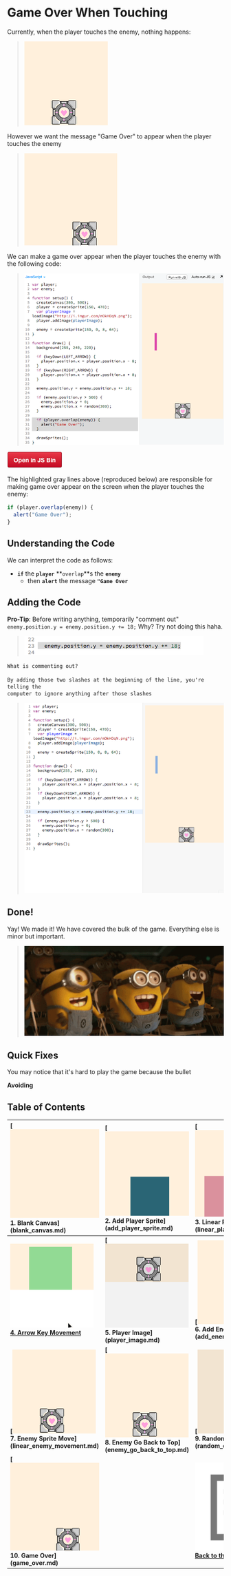 # Game Over When Touching

Currently, when the player touches the enemy, nothing happens:

> ![](img/sq_8_enemy_go_back_to_top.gif)

However we want the message "Game Over" to appear when the player touches the
enemy

> ![](img/sq_10_game_over.gif)

We can make a game over appear when the player touches the enemy with the
following code:

> ![](img/t10_js_bin.gif)

[![](img/open_in_js_bin.png)](http://jsbin.com/qiyuno/51/edit?js,output)

The highlighted gray lines above (reproduced below) are responsible for making
game over appear on the screen when the player touches the enemy:

```js
if (player.overlap(enemy)) {
  alert("Game Over");
}
```

## Understanding the Code

We can interpret the code as follows:

- **`if`** the **`player`** **`overlap`**s the **`enemy`**
  - then **`alert`** the message **`"Game Over`**

## Adding the Code

**Pro-Tip**: Before writing anything, temporarily "comment out"
`enemy.position.y = enemy.position.y += 18;` Why? Try not doing this haha.

> ![](img/t10_comment_enemy_position.gif)

```
What is commenting out?

By adding those two slashes at the beginning of the line, you're telling the
computer to ignore anything after those slashes
```

> ![](img/t10_adding_the_code.gif)

## Done!

Yay! We made it! We have covered the bulk of the game.
Everything else is minor but important.

> ![](img/celebrate.gif)

## Quick Fixes

You may notice that it's hard to play the game because the bullet

**Avoiding**





## Table of Contents

| **[![](img/sq_1_blank_canvas.png)          <br> 1.  Blank Canvas]      (blank_canvas.md)**          | **[![](img/sq_2_add_player_sprite.png)    <br> 2. Add Player Sprite]    (add_player_sprite.md)**    | **[![](img/sq_3_linear_player_movement.gif)  <br> 3. Linear Player Movement] (linear_player_movement.md)** |
|:----------------------------------------------------------------------------------------------------|:----------------------------------------------------------------------------------------------------|:-----------------------------------------------------------------------------------------------------------|
| **[![](img/sq_4_arrow_key_movement.gif)    <br> 4.  Arrow Key Movement](arrow_key_movement.md)**    | **[![](img/sq_5_player_image.gif)         <br> 5. Player Image]         (player_image.md)**         | **[![](img/sq_6_add_enemy_sprite.gif)        <br> 6. Add Enemy Sprite]       (add_enemy_sprite.md)**       |
| **[![](img/sq_7_linear_enemy_movement.gif) <br> 7.  Enemy Sprite Move] (linear_enemy_movement.md)** | **[![](img/sq_8_enemy_go_back_to_top.gif) <br> 8. Enemy Go Back to Top] (enemy_go_back_to_top.md)** | **[![](img/sq_9_random_enemy_position.gif)   <br> 9. Random Enemy Position]  (random_enemy_position.md)**  |
| **[![](img/sq_10_game_over.gif)            <br> 10. Game Over]         (game_over.md)**             |                                                                                                     | **[![](img/readme.png) <br> Back to the README.md](README.md)**                                            |
